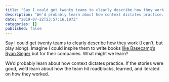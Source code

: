 ```yaml
---
title: "Say I could get twenty teams to clearly describe how they work (I can’t, but play along)."
description: "We’d probably learn about how context dictates practice. If the stories were good, we’d learn about how the team hit roadblocks, learned…"
date: "2019-07-22T23:57:16.197Z"
categories: []
published: false
---
```


Say I could get twenty teams to clearly describe how they work (I can’t, but play along). Imagine I could inspire them to write books [like Basecamp’s Ryan Singer](https://basecamp.com/shapeup) but for their companies. What might we learn?

We’d probably learn about how context dictates practice. If the stories were good, we’d learn about how the team hit roadblocks, learned, and iterated on how they worked.
